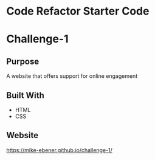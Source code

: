 # Code Refactor Starter Code

# Challenge-1

## Purpose
A website that offers support for online engagement

## Built With
* HTML
* CSS

## Website
https://mike-ebener.github.io/challenge-1/

